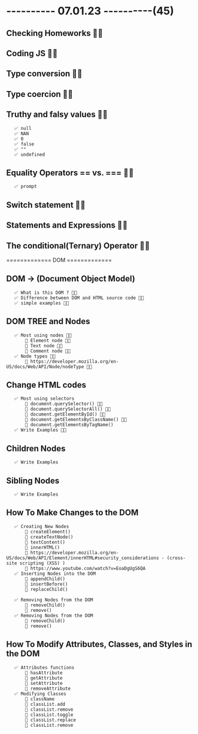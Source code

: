 # ---------- 07.01.23 ----------(45)

## Checking Homeworks 👍🏻

## Coding JS 👍🏻

## Type conversion 👍🏻

## Type coercion 👍🏻

## Truthy and falsy values 👍🏻

       ✅ null
       ✅ NAN
       ✅ 0
       ✅ false
       ✅ ""
       ✅ undefined

## Equality Operators == vs. === 👍🏻

       ✅ prompt

## Switch statement 👍🏻

## Statements and Expressions 👍🏻

## The conditional(Ternary) Operator 👍🏻

============= DOM =============

## DOM -> (Document Object Model)

       ✅ What is this DOM ? 👍🏻
       ✅ Difference between DOM and HTML source code 👍🏻
       ✅ simple examples 👍🏻

## DOM TREE and Nodes

       ✅ Most using nodes 👍🏻
           🔷 Element node 👍🏻
           🔷 Text node 👍🏻
           🔷 Comment node 👍🏻
       ✅ Node types 👍🏻
           🔷 https://developer.mozilla.org/en-US/docs/Web/API/Node/nodeType 👍🏻

## Change HTML codes

       ✅ Most using selectors
           🔷 document.querySelector() 👍🏻
           🔷 document.querySelectorAll() 👍🏻
           🔷 document.getElementById() 👍🏻
           🔷 document.getElementsByClassName() 👍🏻
           🔷 document.getElementsByTagName()
       ✅ Write Examples 👍🏻

## Children Nodes

       ✅ Write Examples

## Sibling Nodes

       ✅ Write Examples

## How To Make Changes to the DOM

       ✅ Creating New Nodes
           🔷 createElement()
           🔷 createTextNode()
           🔷 textContent()
           🔷 innerHTML()
           🔷 https://developer.mozilla.org/en-US/docs/Web/API/Element/innerHTML#security_considerations - (cross-site scripting (XSS) )
           🔷 https://www.youtube.com/watch?v=EoaDgUgS6QA
       ✅ Inserting Nodes into the DOM
           🔷 appendChild()
           🔷 insertBefore()
           🔷 replaceChild()

       ✅ Removing Nodes from the DOM
           🔷 removeChild()
           🔷 remove()
       ✅ Removing Nodes from the DOM
           🔷 removeChild()
           🔷 remove()

## How To Modify Attributes, Classes, and Styles in the DOM

       ✅ Attributes functions
           🔷 hasAttribute
           🔷 getAttribute
           🔷 setAttribute
           🔷 removeAttribute
       ✅ Modifying Classes
           🔷 className
           🔷 classList.add
           🔷 classList.remove
           🔷 classList.toggle
           🔷 classList.replace
           🔷 classList.remove
